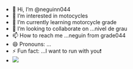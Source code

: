 - 👋 Hi, I’m @neguinn044
- 👀 I’m interested in motocycles
- 🌱 I’m currently learning motorcycle grade
- 💞️ I’m looking to collaborate on ...nivel de grau
- 📫 How to reach me ...neguin from grade044 
- 😄 Pronouns: ...
- ⚡ Fun fact: ...I want to run with you❗
- ![](https://i.pinimg.com/236x/d7/e2/07/d7e207e3bc07c1e80c76163fa3c9a45b.jpg)

<!---
neguinn044/neguinn044 is a ✨ special ✨ repository because its `README.md` (this file) appears on your GitHub profile.
You can click the Preview link to take a look at your changes.
--->
